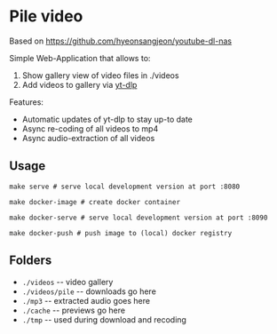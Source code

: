 # Pile video

Based on https://github.com/hyeonsangjeon/youtube-dl-nas

Simple Web-Application that allows to:

1. Show gallery view of video files in ./videos
2. Add videos to gallery via [yt-dlp](https://github.com/yt-dlp/yt-dlp)

Features:

- Automatic updates of yt-dlp to stay up-to date
- Async re-coding of all videos to mp4
- Async audio-extraction of all videos


## Usage

```
make serve # serve local development version at port :8080

make docker-image # create docker container

make docker-serve # serve local development version at port :8090

make docker-push # push image to (local) docker registry
```


## Folders

- `./videos` -- video gallery
- `./videos/pile` -- downloads go here
- `./mp3` -- extracted audio goes here
- `./cache` -- previews go here
- `./tmp` -- used during download and recoding
